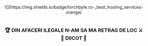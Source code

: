 <center>![](https://img.shields.io/badge/torchbyte.ro-_best_hosting_services-orange)</center>
</br>
<h3 align="center">
  🏆 DIN AFACERI ILEGALE N-AM SA MA RETRAG DE LOC ⚔️<br>
                    🔞 DIICOT 🚫
</h3>
